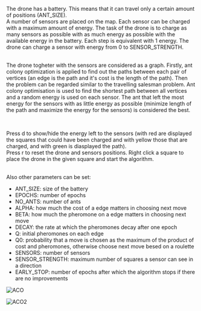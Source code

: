 The drone has a battery. This means that it can travel only a certain amount of positions (ANT_SIZE). <br>A number of sensors are placed on the map. Each sensor can be charged with a maximum amount of energy. The task of the drone is to charge as many sensors as possible with as much energy as possible with the available energy in the battery. Each step is equivalent with 1 energy. The drone can charge a sensor with energy from 0 to SENSOR_STRENGTH.<br><br>

The drone togheter with the sensors are considered as a graph. Firstly, ant colony optimization is applied to find out the paths between each pair of vertices (an edge is the path and it's cost is the length of the path). Then the problem can be regarded similar to the travelling salesman problem. Ant colony optimisation is used to find the shortest path between all vertices and a random energy is used on each sensor. The ant that left the most energy for the sensors with as little energy as possible (minimize length of the path and maximize the energy for the sensors) is considered the best.

<br>

Press d to show/hide the energy left to the sensors (with red are displayed the squares that could have been charged and with yellow those that are charged, and with green is diasplayed the path).
<br>
Press r to reset the drone and sensors positions.
Right click a square to place the drone in the given square and start the algorithm.

<br>
Also other parameters can be set:
<ul>
  <li>ANT_SIZE: size of the battery</li>
  <li>EPOCHS: number of epochs</li>
  <li>NO_ANTS: number of ants</li>
  <li>ALPHA: how much the cost of a edge matters in choosing next move</li>
  <li>BETA: how much the pheromone on a edge matters in choosing next move</li>
  <li>DECAY: the rate at which the pheromones decay after one epoch</li>
  <li>Q: initial pheromones on each edge</li>
  <li>Q0: probability that a move is chosen as the maximum of the product of cost and pheromones, otherwise choose next move besed on a roulette</li>
  <li>SENSORS: number of sensors</li>
  <li>SENSOR_STRENGTH: maximum number of squares a sensor can see in a direction</li>
  <li>EARLY_STOP: number of epochs after which the algorithm stops if there are no improvements</li>
</ul>

![ACO](https://user-images.githubusercontent.com/46956225/113742368-3ab05080-970b-11eb-8a33-e09c7b14c8a5.png)

![ACO2](https://user-images.githubusercontent.com/46956225/113742765-9da1e780-970b-11eb-8d64-f8ad0dde1f0a.png)

